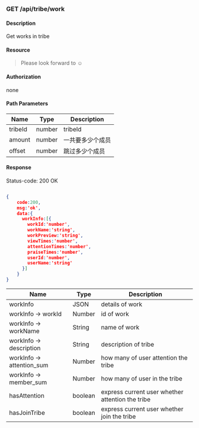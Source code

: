### GET /api/tribe/work

#### Description
Get works in tribe
#### Resource
 > Please look forward to ☺

#### Authorization
none

#### Path Parameters
|Name|Type|Description| 
|----|---|---|
| tribeId |number| tribeId| 
| amount |number| 一共要多少个成员 |
| offset |number| 跳过多少个成员 | 


#### Response
Status-code: 200 OK

```json

{   
    code:200,
    msg:'ok',
    data:{
      workInfo:[{
        workId:'number',
        workName:'string',
        workPreview:'string',
        viewTimes:'number',
        attentionTimes:'number',
        praiseTimes:'number',
        userId:'number',
        userName:'string'
      }]
    }
}
```

|Name|Type|Description| 
|----|----|--- | 
| workInfo |   JSON  | details of work | 
| workInfo -> workId |   Number  | id of work | 
| workInfo -> workName |   String  | name of work | 
| workInfo -> description |   String  | description of tribe | 
| workInfo -> attention_sum |   Number  | how many of user attention the tribe| 
| workInfo -> member_sum |   Number  | how many of user in the tribe| 
|hasAttention  |  boolean|  express current user whether attention the tribe   |
|hasJoinTribe  |  boolean|  express current user whether join the tribe   |
 